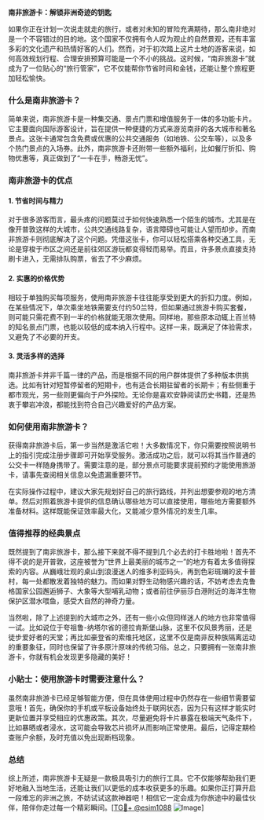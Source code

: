 **南非旅游卡：解锁非洲奇迹的钥匙**

如果你正在计划一次说走就走的旅行，或者对未知的冒险充满期待，那么南非绝对是一个不容错过的目的地。这个国家不仅拥有令人叹为观止的自然景观，还有丰富多彩的文化遗产和热情好客的人们。然而，对于初次踏上这片土地的游客来说，如何高效规划行程、合理安排预算可能是一个不小的挑战。这时候，“南非旅游卡”就成为了一位贴心的“旅行管家”，它不仅能帮你节省时间和金钱，还能让整个旅程更加轻松愉快。

### 什么是南非旅游卡？

简单来说，南非旅游卡是一种集交通、景点门票和增值服务于一体的多功能卡片。它主要面向国际游客设计，旨在提供一种便捷的方式来游览南非的各大城市和著名景点。这张卡通常包含免费或优惠的公共交通服务（如地铁、公交车等），以及多个热门景点的入场券。此外，南非旅游卡还附带一些额外福利，比如餐厅折扣、购物优惠等，真正做到了“一卡在手，畅游无忧”。

### 南非旅游卡的优点

#### 1. 节省时间与精力
对于很多游客而言，最头疼的问题莫过于如何快速熟悉一个陌生的城市。尤其是在像开普敦这样的大城市，公共交通线路复杂，语言障碍也可能让人望而却步。而南非旅游卡则彻底解决了这个问题。凭借这张卡，你可以轻松搭乘各种交通工具，无论是穿梭于市区之间还是前往郊区游玩都变得轻而易举。而且，许多景点直接支持刷卡进入，无需排队购票，省去了不少麻烦。

#### 2. 实惠的价格优势
相较于单独购买每项服务，使用南非旅游卡往往能享受到更大的折扣力度。例如，在某些情况下，单次乘坐地铁需要支付约50兰特，但如果通过旅游卡购买套餐，则可能只需花费不到一半的价格就能无限次使用。同样地，那些原本动辄上百兰特的知名景点门票，也能以较低的成本纳入行程中。这样一来，既满足了体验需求，又避免了不必要的开支。

#### 3. 灵活多样的选择
南非旅游卡并非千篇一律的产品，而是根据不同的用户群体提供了多种版本供挑选。比如有针对短暂停留者的短期卡，也有适合长期驻留者的长期卡；有些侧重于都市观光，另一些则更偏向于户外探险。无论你是喜欢安静阅读历史书籍，还是热衷于攀岩冲浪，都能找到符合自己兴趣爱好的产品方案。

### 如何使用南非旅游卡？

获得南非旅游卡后，第一步当然是激活它啦！大多数情况下，你只需要按照说明书上的指引完成注册步骤即可开始享受服务。激活成功之后，就可以将其当作普通的公交卡一样随身携带了。需要注意的是，部分景点可能要求提前预约才能使用旅游卡，请事先查阅相关信息以免遗漏重要环节。

在实际操作过程中，建议大家先规划好自己的旅行路线，并列出想要参观的地方清单。然后对照着旅游卡提供的信息确认哪些地方可以直接使用，哪些地方需要额外准备材料。这样既能保证效率最大化，又能减少意外情况的发生几率。

### 值得推荐的经典景点

既然提到了南非旅游卡，那么接下来就不得不提到几个必去的打卡胜地啦！首先不得不说的是开普敦，这座被誉为“世界上最美丽的城市之一”的地方有着太多值得探索的内容。从巍峨壮观的桌山到浪漫迷人的维多利亚码头，再到色彩斑斓的波卡普村，每一处都散发着独特的魅力。而如果对野生动物感兴趣的话，不妨考虑去克鲁格国家公园邂逅狮子、大象等大型哺乳动物；或者前往伊丽莎白港附近的海洋生物保护区潜水喂鱼，感受大自然的神奇力量。

当然啦，除了上述提到的大城市之外，还有一些小众但同样迷人的地方也非常值得一试。比如说位于夸祖鲁-纳塔尔省的德拉肯斯堡山脉，这里不仅风景秀丽，还是徒步爱好者的天堂；再比如豪登省的索维托地区，这里不仅是南非反种族隔离运动的重要象征，同时也保留了许多原汁原味的传统习俗。总之，只要拥有一张南非旅游卡，你就有机会发现更多隐藏的美好！

### 小贴士：使用旅游卡时需要注意什么？

虽然南非旅游卡已经足够智能方便，但在具体使用过程中仍然存在一些细节需要留意哦！首先，确保你的手机或平板设备始终处于联网状态，因为只有这样才能实时更新位置并享受相应的优惠政策。其次，尽量避免将卡片暴露在极端天气条件下，比如暴晒或者浸水，这可能会导致芯片损坏从而影响正常使用。最后，记得定期检查账户余额，及时充值以免出现断档现象。

### 总结

综上所述，南非旅游卡无疑是一款极具吸引力的旅行工具。它不仅能够帮助我们更好地融入当地生活，还能让我们以更低的成本收获更多的乐趣。如果你正打算开启一段难忘的非洲之旅，不妨试试这款神器吧！相信它一定会成为你旅途中的最佳伙伴，陪伴你走过每一个精彩瞬间。[[TG💪+ @esim1088](https://t.me/s/esim1088) ![Image](https://i.postimg.cc/4NQfJmqS/Snipaste-2025-05-13-00-14-12.png)]